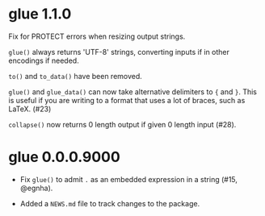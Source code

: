 # glue 1.1.0

Fix for PROTECT errors when resizing output strings.

`glue()` always returns 'UTF-8' strings, converting inputs if in other
encodings if needed.

`to()` and `to_data()` have been removed.

`glue()` and `glue_data()` can now take alternative delimiters to `{` and `}`.
This is useful if you are writing to a format that uses a lot of braces, such
as LaTeX. (#23)

`collapse()` now returns 0 length output if given 0 length input (#28).

# glue 0.0.0.9000

* Fix `glue()` to admit `.` as an embedded expression in a string (#15, @egnha).

* Added a `NEWS.md` file to track changes to the package.
